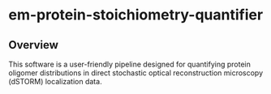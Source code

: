 # em-protein-stoichiometry-quantifier

## Overview
This software is a user-friendly pipeline designed for quantifying protein oligomer distributions in direct stochastic optical reconstruction microscopy (dSTORM) localization data.